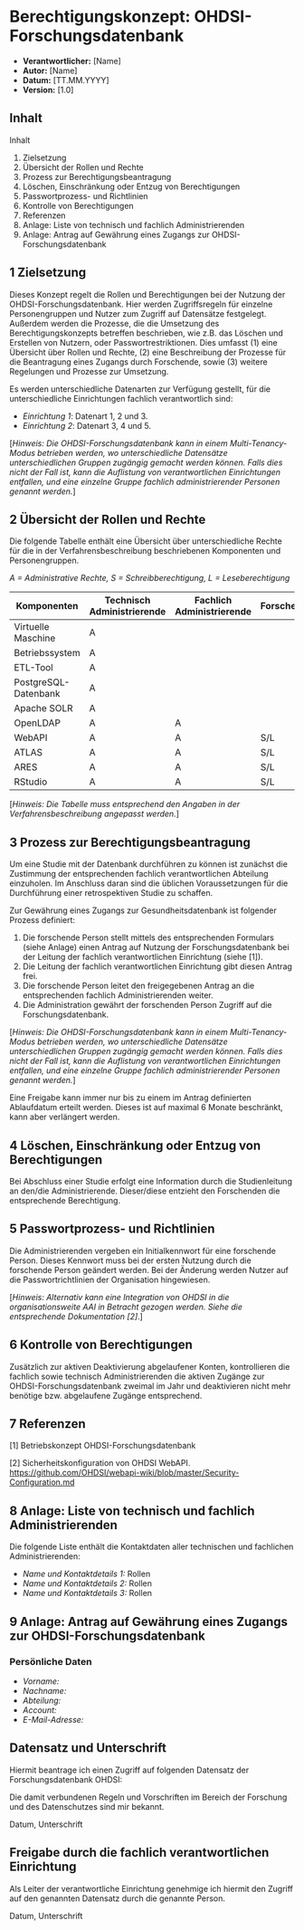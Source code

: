 # Berechtigungskonzept: OHDSI-Forschungsdatenbank

- **Verantwortlicher:** [Name]
- **Autor:** [Name]
- **Datum:** [TT.MM.YYYY]
- **Version:** [1.0]

## Inhalt

Inhalt

1. Zielsetzung
2. Übersicht der Rollen und Rechte
3. Prozess zur Berechtigungsbeantragung
4. Löschen, Einschränkung oder Entzug von Berechtigungen
5. Passwortprozess- und Richtlinien
6. Kontrolle von Berechtigungen
7. Referenzen
8. Anlage: Liste von technisch und fachlich Administrierenden
9. Anlage: Antrag auf Gewährung eines Zugangs zur OHDSI-Forschungsdatenbank

## 1 Zielsetzung

Dieses Konzept regelt die Rollen und Berechtigungen bei der Nutzung der OHDSI-Forschungsdatenbank. Hier werden Zugriffsregeln für einzelne Personengruppen und Nutzer zum Zugriff auf Datensätze festgelegt. Außerdem werden die Prozesse, die die Umsetzung des Berechtigungskonzepts betreffen beschrieben, wie z.B. das Löschen und Erstellen von Nutzern, oder Passwortrestriktionen. Dies umfasst (1) eine Übersicht über Rollen und Rechte, (2) eine Beschreibung der Prozesse für die Beantragung eines Zugangs durch Forschende, sowie (3) weitere Regelungen und Prozesse zur Umsetzung.

Es werden unterschiedliche Datenarten zur Verfügung gestellt, für die unterschiedliche Einrichtungen fachlich verantwortlich sind:
- *Einrichtung 1*: Datenart 1, 2 und 3.
- *Einrichtung 2*: Datenart 3, 4 und 5.

[_Hinweis: Die OHDSI-Forschungsdatenbank kann in einem Multi-Tenancy-Modus betrieben werden, wo unterschiedliche Datensätze unterschiedlichen Gruppen zugängig gemacht werden können. Falls dies nicht der Fall ist, kann die Auflistung von verantwortlichen Einrichtungen entfallen, und eine einzelne Gruppe fachlich administrierender Personen genannt werden._]

## 2 Übersicht der Rollen und Rechte

Die folgende Tabelle enthält eine Übersicht über unterschiedliche Rechte für die in der Verfahrensbeschreibung beschriebenen Komponenten und Personengruppen.

*A = Administrative Rechte, S = Schreibberechtigung, L = Leseberechtigung*

| Komponenten         | Technisch Administrierende | Fachlich Administrierende | Forschende |
|---------------------|----------------------------|---------------------------|------------|
| Virtuelle Maschine  | A                          |                           |            |
| Betriebssystem      | A                          |                           |            |
| ETL-Tool            | A                          |                           |            |
| PostgreSQL-Datenbank| A                          |                           |            |
| Apache SOLR         | A                          |                           |            |
| OpenLDAP            | A                          | A                         |            |
| WebAPI              | A                          | A                         | S/L        |
| ATLAS               | A                          | A                         | S/L        |
| ARES                | A                          | A                         | S/L        |
| RStudio             | A                          | A                         | S/L        |

[_Hinweis: Die Tabelle muss entsprechend den Angaben in der Verfahrensbeschreibung angepasst werden._]

## 3 Prozess zur Berechtigungsbeantragung

Um eine Studie mit der Datenbank durchführen zu können ist zunächst die Zustimmung der entsprechenden fachlich verantwortlichen Abteilung einzuholen. Im Anschluss daran sind die üblichen Voraussetzungen für die Durchführung einer retrospektiven Studie zu schaffen.

Zur Gewährung eines Zugangs zur Gesundheitsdatenbank ist folgender Prozess definiert:

1.  Die forschende Person stellt mittels des entsprechenden Formulars (siehe Anlage) einen Antrag auf Nutzung der Forschungsdatenbank bei der Leitung der fachlich verantwortlichen Einrichtung (siehe [1]).
2.  Die Leitung der fachlich verantwortlichen Einrichtung gibt diesen Antrag frei.
3.  Die forschende Person leitet den freigegebenen Antrag an die entsprechenden fachlich Administrierenden weiter.
4.  Die Administration gewährt der forschenden Person Zugriff auf die Forschungsdatenbank.

[_Hinweis: Die OHDSI-Forschungsdatenbank kann in einem Multi-Tenancy-Modus betrieben werden, wo unterschiedliche Datensätze unterschiedlichen Gruppen zugängig gemacht werden können. Falls dies nicht der Fall ist, kann die Auflistung von verantwortlichen Einrichtungen entfallen, und eine einzelne Gruppe fachlich administrierender Personen genannt werden._]

Eine Freigabe kann immer nur bis zu einem im Antrag definierten Ablaufdatum erteilt werden. Dieses ist auf maximal 6 Monate beschränkt, kann aber verlängert werden.

## 4 Löschen, Einschränkung oder Entzug von Berechtigungen

Bei Abschluss einer Studie erfolgt eine Information durch die Studienleitung an den/die Administrierende. Dieser/diese entzieht den Forschenden die entsprechende Berechtigung.

## 5 Passwortprozess- und Richtlinien

Die Administrierenden vergeben ein Initialkennwort für eine forschende Person. Dieses Kennwort muss bei der ersten Nutzung durch die forschende Person geändert werden. Bei der Änderung werden Nutzer auf die Passwortrichtlinien der Organisation hingewiesen.

[_Hinweis: Alternativ kann eine Integration von OHDSI in die organisationsweite AAI in Betracht gezogen werden. Siehe die entsprechende Dokumentation [2]_.]

## 6 Kontrolle von Berechtigungen

Zusätzlich zur aktiven Deaktivierung abgelaufener Konten, kontrollieren die fachlich sowie technisch Administrierenden die aktiven Zugänge zur OHDSI-Forschungsdatenbank zweimal im Jahr und deaktivieren nicht mehr benötige bzw. abgelaufene Zugänge entsprechend.

## 7 Referenzen

[1] Betriebskonzept OHDSI-Forschungsdatenbank

[2] Sicherheitskonfiguration von OHDSI WebAPI. https://github.com/OHDSI/webapi-wiki/blob/master/Security-Configuration.md

## 8 Anlage: Liste von technisch und fachlich Administrierenden

Die folgende Liste enthält die Kontaktdaten aller technischen und fachlichen Administrierenden:

- *Name und Kontaktdetails 1:* Rollen
- *Name und Kontaktdetails 2:* Rollen
- *Name und Kontaktdetails 3:* Rollen

## 9 Anlage: Antrag auf Gewährung eines Zugangs zur OHDSI-Forschungsdatenbank

### Persönliche Daten
- *Vorname:* 
- *Nachname:*
- *Abteilung:*
- *Account:*
- *E-Mail-Adresse:*

## Datensatz und Unterschrift 

Hiermit beantrage ich einen Zugriff auf folgenden Datensatz der Forschungsdatenbank OHDSI:

Die damit verbundenen Regeln und Vorschriften im Bereich der Forschung und des Datenschutzes sind mir bekannt.  

Datum, Unterschrift

## Freigabe durch die fachlich verantwortlichen Einrichtung

Als Leiter der verantwortliche Einrichtung genehmige ich hiermit den Zugriff auf den genannten Datensatz durch die genannte Person.

Datum, Unterschrift